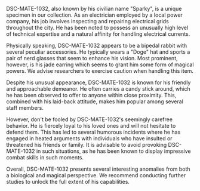 DSC-MATE-1032, also known by his civilian name "Sparky", is a unique specimen in our collection. As an electrician employed by a local power company, his job involves inspecting and repairing electrical grids throughout the city. He has been noted to possess an unusually high level of technical expertise and a natural affinity for handling electrical currents.

Physically speaking, DSC-MATE-1032 appears to be a bipedal rabbit with several peculiar accessories. He typically wears a "Doge" hat and sports a pair of nerd glasses that seem to enhance his vision. Most prominent, however, is his jade earring which seems to grant him some form of magical powers. We advise researchers to exercise caution when handling this item.

Despite his unusual appearance, DSC-MATE-1032 is known for his friendly and approachable demeanor. He often carries a candy stick around, which he has been observed to offer to anyone within close proximity. This, combined with his laid-back attitude, makes him popular among several staff members.

However, don't be fooled by DSC-MATE-1032's seemingly carefree behavior. He is fiercely loyal to his loved ones and will not hesitate to defend them. This has led to several humorous incidents where he has engaged in heated arguments with individuals who have insulted or threatened his friends or family. It is advisable to avoid provoking DSC-MATE-1032 in such situations, as he has been known to display impressive combat skills in such moments. 

Overall, DSC-MATE-1032 presents several interesting anomalies from both a biological and magical perspective. We recommend conducting further studies to unlock the full extent of his capabilities.